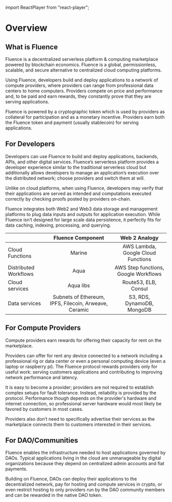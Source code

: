 import ReactPlayer from "react-player";

# Overview

## What is Fluence

Fluence is a decentralized serverless platform & computing marketplace powered by blockchain economics. Fluence is a global, permissionless, scalable, and secure alternative to centralized cloud computing platforms.

Using Fluence, developers build and deploy applications to a network of compute providers, where providers can range from professional data centers to home computers. Providers compete on price and performance and, to be paid and earn rewards, they constantly prove that they are serving applications.

Fluence is powered by a cryptographic token which is used by providers as collateral for participation and as a monetary incentive. Providers earn both the Fluence token and payment (usually stablecoin) for serving applications.

<ReactPlayer controls url="https://youtu.be/JrWw-0CZDaU" />

## For Developers

Developers can use Fluence to build and deploy applications, backends, APIs, and other digital services. Fluence’s serverless platform provides a developer experience similar to the traditional serverless cloud but additionally allows developers to manage an application’s execution over the distributed network; choose providers and switch them at will.

Unlike on cloud platforms, when using Fluence, developers may verify that their applications are served as intended and computations executed correctly by checking proofs posted by providers on-chain.

Fluence integrates both Web2 and Web3 data storage and management platforms to plug data inputs and outputs for application execution. While Fluence isn’t designed for large scale data persistence, it perfectly fits for data caching, indexing, processing, and querying.

|                       |                   Fluence Component                   |             Web 2 Analogy            |
|-----------------------|:-----------------------------------------------------:|:------------------------------------:|
| Cloud Functions       | Marine                                                | AWS Lambda, Google Cloud Functions   |
| Distributed Workflows | Aqua                                                  | AWS Step functions, Google Workflows |
| Cloud services        | Aqua libs                                             | Route53, ELB, Consul                 |
| Data services         | Subnets of Ethereum, IPFS, Filecoin, Arweave, Ceramic | S3, RDS, DynamoDB, MongoDB           |

## For Compute Providers

Compute providers earn rewards for offering their capacity for rent on the marketplace.

Providers can offer for rent any device connected to a network including a professional rig or data center or even a personal computing device (even a laptop or raspberry pi). The Fluence protocol rewards providers only for useful work: serving customers applications and contributing to improving network performance and latency.

It is easy to become a provider; providers are not required to establish complex setups for fault tolerance. Instead, reliability is provided by the protocol. Performance though depends on the provider's hardware and internet connection, so professional server hardware would most likely be favored by customers in most cases.

Providers also don’t need to specifically advertise their services as the marketplace connects them to customers interested in their services.


## For DAO/Communities

Fluence enables the infrastructure needed to host applications governed by DAOs. Typical applications living in the cloud are unmanageable by digital organizations because they depend on centralized admin accounts and fiat payments.

Building on Fluence, DAOs can deploy their applications to the decentralized network, pay for hosting and compute services in crypto, or even restrict hosting to only providers run by the DAO community members and can be rewarded in the native DAO token.
